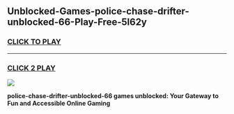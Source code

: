 
## Unblocked-Games-police-chase-drifter-unblocked-66-Play-Free-5l62y
<h3>
<a href="https://premium76.site?title=police-chase-drifter-unblocked-66&ref=23A">CLICK TO PLAY</a></h3>
<hr>

<h3>
<a href="https://premium76.site?title=police-chase-drifter-unblocked-66&ref=23A">CLICK 2 PLAY</a>
  
</h3>

<a href="https://premium76.site?title=police-chase-drifter-unblocked-66&ref=23A"><img src="https://clearcache.store/games.png"></a>


**police-chase-drifter-unblocked-66 games unblocked: Your Gateway to Fun and Accessible Online Gaming**
